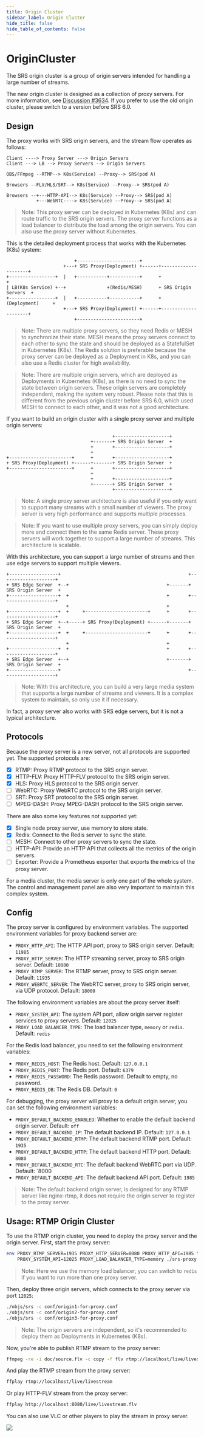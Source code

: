 ```yaml
---
title: Origin Cluster
sidebar_label: Origin Cluster
hide_title: false
hide_table_of_contents: false
---
```


# OriginCluster
The SRS origin cluster is a group of origin servers intended for handling a large number of streams.

The new origin cluster is designed as a collection of proxy servers. For more information, see 
[Discussion #3634](https://github.com/ossrs/srs/discussions/3634). If you prefer to use the old 
origin cluster, please switch to a version before SRS 6.0.

## Design

The proxy works with SRS origin servers, and the stream flow operates as follows:

```text
Client ----> Proxy Server ---> Origin Servers
Client ---> LB --> Proxy Servers --> Origin Servers

OBS/FFmpeg --RTMP--> K8s(Service) --Proxy--> SRS(pod A)

Browsers --FLV/HLS/SRT--> K8s(Service) --Proxy--> SRS(pod A)

Browsers --+---HTTP-API--> K8s(Service) --Proxy--> SRS(pod A)
           +---WebRTC----> K8s(Service) --Proxy--> SRS(pod A)
```

> Note: This proxy server can be deployed in Kubernetes (K8s) and can route traffic to the SRS origin 
> servers. The proxy server functions as a load balancer to distribute the load among the origin servers. 
> You can also use the proxy server without Kubernetes.

This is the detailed deployment process that works with the Kubernetes (K8s) system:

```text
                         +-----------------------+
                     +---+ SRS Proxy(Deployment) +------+---------------------+
+-----------------+  |   +-----------+-----------+      +                     +
| LB(K8s Service) +--+               +(Redis/MESH)      + SRS Origin Servers  +
+-----------------+  |   +-----------+-----------+      +    (Deployment)     +
                     +---+ SRS Proxy(Deployment) +------+---------------------+
                         +-----------------------+
```

> Note: There are multiple proxy servers, so they need Redis or MESH to synchronize their state. MESH means 
> the proxy servers connect to each other to sync the state and should be deployed as a StatefulSet in 
> Kubernetes (K8s). The Redis solution is preferable because the proxy server can be deployed as a Deployment 
> in K8s, and you can also use a Redis cluster for high availability.

> Note: There are multiple origin servers, which are deployed as Deployments in Kubernetes (K8s), as there is 
> no need to sync the state between origin servers. These origin servers are completely independent, making 
> the system very robust. Please note that this is different from the previous origin cluster before SRS 6.0,
> which used MESH to connect to each other, and it was not a good architecture.

If you want to build an origin cluster with a single proxy server and multiple origin servers:

```text
                                       +--------------------+
                               +-------+ SRS Origin Server  +
                               +       +--------------------+
                               +
+-----------------------+      +       +--------------------+
+ SRS Proxy(Deployment) +------+-------+ SRS Origin Server  +
+-----------------------+      +       +--------------------+
                               +
                               +       +--------------------+
                               +-------+ SRS Origin Server  +
                                       +--------------------+
```

> Note: A single proxy server architecture is also useful if you only want to support many streams with a 
> small number of viewers. The proxy server is very high performance and supports multiple processes.

> Note: If you want to use multiple proxy servers, you can simply deploy more and connect them to the same 
> Redis server. These proxy servers will work together to support a large number of streams. This architecture 
> is scalable.

With this architecture, you can support a large number of streams and then use edge servers to support
multiple viewers.

```text
+------------------+                                               +--------------------+
+ SRS Edge Server  +--+                                    +-------+ SRS Origin Server  +
+------------------+  +                                    +       +--------------------+
                      +                                    +
+------------------+  +     +-----------------------+      +       +--------------------+
+ SRS Edge Server  +--+-----+ SRS Proxy(Deployment) +------+-------+ SRS Origin Server  +
+------------------+  +     +-----------------------+      +       +--------------------+
                      +                                    +
+------------------+  +                                    +       +--------------------+
+ SRS Edge Server  +--+                                    +-------+ SRS Origin Server  +
+------------------+                                               +--------------------+
```

> Note: With this architecture, you can build a very large media system that supports a large number of 
> streams and viewers. It is a complex system to maintain, so only use it if necessary.

In fact, a proxy server also works with SRS edge servers, but it is not a typical architecture.

## Protocols

Because the proxy server is a new server, not all protocols are supported yet. The supported 
protocols are:

- [x] RTMP: Proxy RTMP protocol to the SRS origin server.
- [x] HTTP-FLV: Proxy HTTP-FLV protocol to the SRS origin server.
- [x] HLS: Proxy HLS protocol to the SRS origin server.
- [ ] WebRTC: Proxy WebRTC protocol to the SRS origin server.
- [ ] SRT: Proxy SRT protocol to the SRS origin server.
- [ ] MPEG-DASH: Proxy MPEG-DASH protocol to the SRS origin server.

There are also some key features not supported yet:

- [x] Single node proxy server, use memory to store state.
- [x] Redis: Connect to the Redis server to sync the state.
- [ ] MESH: Connect to other proxy servers to sync the state.
- [ ] HTTP-API: Provide an HTTP API that collects all the metrics of the origin servers.
- [ ] Exporter: Provide a Prometheus exporter that exports the metrics of the proxy server.

For a media cluster, the media server is only one part of the whole system. The control and management panel 
are also very important to maintain this complex system.

## Config

The proxy server is configured by environment variables. The supported environment variables for proxy 
backend server are:

* `PROXY_HTTP_API`: The HTTP API port, proxy to SRS origin server. Default: `11985`
* `PROXY_HTTP_SERVER`: The HTTP streaming server, proxy to SRS origin server. Default: `18080`
* `PROXY_RTMP_SERVER`: The RTMP server, proxy to SRS origin server. Default: `11935`
* `PROXY_WEBRTC_SERVER`: The WebRTC server, proxy to SRS origin server, via UDP protocol. Default: `18000`

The following environment variables are about the proxy server itself:

* `PROXY_SYSTEM_API`: The system API port, allow origin server register services to proxy servers. Default: `12025`
* `PROXY_LOAD_BALANCER_TYPE`: The load balancer type, `memory` or `redis`. Default: `redis`

For the Redis load balancer, you need to set the following environment variables:

* `PROXY_REDIS_HOST`: The Redis host. Default: `127.0.0.1`
* `PROXY_REDIS_PORT`: The Redis port. Default: `6379`
* `PROXY_REDIS_PASSWORD`: The Redis password. Default to empty, no password.
* `PROXY_REDIS_DB`: The Redis DB. Default: `0`

For debugging, the proxy server will proxy to a default origin server, you can set the following 
environment variables:

* `PROXY_DEFAULT_BACKEND_ENABLED`: Whether to enable the default backend origin server. Default: `off`
* `PROXY_DEFAULT_BACKEND_IP`: The default backend IP. Default: `127.0.0.1`
* `PROXY_DEFAULT_BACKEND_RTMP`: The default backend RTMP port. Default: `1935`
* `PROXY_DEFAULT_BACKEND_HTTP`: The default backend HTTP port. Default: `8080`
* `PROXY_DEFAULT_BACKEND_RTC`: The default backend WebRTC port via UDP. Default: `8000
* `PROXY_DEFAULT_BACKEND_API`: The default backend API port. Default: `1985`

> Note: The default backend origin server, is designed for any RTMP server like nginx-rtmp, it does not 
> require the origin server to register to the proxy server.

## Usage: RTMP Origin Cluster

To use the RTMP origin cluster, you need to deploy the proxy server and the origin server. 
First, start the proxy server:

```bash
env PROXY_RTMP_SERVER=1935 PROXY_HTTP_SERVER=8080 PROXY_HTTP_API=1985 \
    PROXY_SYSTEM_API=12025 PROXY_LOAD_BALANCER_TYPE=memory ./srs-proxy
```

> Note: Here we use the memory load balancer, you can switch to `redis` if you want to run more
> than one proxy server.

Then, deploy three origin servers, which connects to the proxy server via port `12025`:

```bash
./objs/srs -c conf/origin1-for-proxy.conf
./objs/srs -c conf/origin2-for-proxy.conf
./objs/srs -c conf/origin3-for-proxy.conf
```

> Note: The origin servers are independent, so it's recommended to deploy them as Deployments 
> in Kubernetes (K8s).

Now, you're able to publish RTMP stream to the proxy server:

```bash
ffmpeg -re -i doc/source.flv -c copy -f flv rtmp://localhost/live/livestream
```

And play the RTMP stream from the proxy server:

```bash
ffplay rtmp://localhost/live/livestream
```

Or play HTTP-FLV stream from the proxy server:

```bash
ffplay http://localhost:8080/live/livestream.flv
```

You can also use VLC or other players to play the stream in proxy server.

![](https://ossrs.io/gif/v1/sls.gif?site=ossrs.io&path=/lts/doc/en/v7/origin-cluster)

